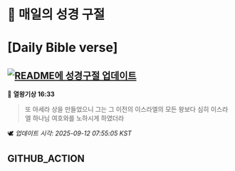 # 🙏 매일의 성경 구절
# [Daily Bible verse]
## [![README에 성경구절 업데이트](https://github.com/DONGSUKA/first_test/actions/workflows/update-readme-bible.yml/badge.svg)](https://github.com/DONGSUKA/first_test/actions/workflows/update-readme-bible.yml)
<!-- START_BIBLE_VERSE -->
📖 **열왕기상 16:33**
> 또 아세라 상을 만들었으니 그는 그 이전의 이스라엘의 모든 왕보다 심히 이스라엘 하나님 여호와를 노하시게 하였더라

🕊️ _업데이트 시각: 2025-09-12 07:55:05 KST_
  <!-- END_BIBLE_VERSE -->
## GITHUB_ACTION
